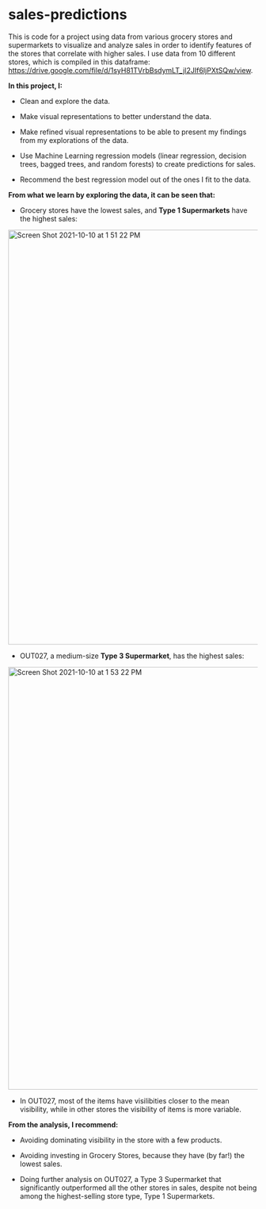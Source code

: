 # sales-predictions
This is code for a project using data from various grocery stores and supermarkets to visualize and analyze sales in order to identify features of the stores that correlate with higher sales. I use data from 10 different stores, which is compiled in this dataframe: https://drive.google.com/file/d/1syH81TVrbBsdymLT_jl2JIf6IjPXtSQw/view.

<strong>In this project, I: </strong>

  * Clean and explore the data.
  
  * Make visual representations to better understand the data.
  
  * Make refined visual representations to be able to present my findings from my explorations of the data.
  
  * Use Machine Learning regression models (linear regression, decision trees, bagged trees, and random forests) to create predictions for sales.
  
  * Recommend the best regression model out of the ones I fit to the data.
  
<strong>From what we learn by exploring the data, it can be seen that:</strong>

  * Grocery stores have the lowest sales, and <strong>Type 1 Supermarkets</strong> have the highest sales:
  <img width="836" alt="Screen Shot 2021-10-10 at 1 51 22 PM" src="https://user-images.githubusercontent.com/63165294/137549787-c824bf96-0e21-4ce4-a1e0-8dec9149aed1.png">
  
  
  * OUT027, a medium-size <strong>Type 3 Supermarket</strong>, has the highest sales:
  <img width="852" alt="Screen Shot 2021-10-10 at 1 53 22 PM" src="https://user-images.githubusercontent.com/63165294/137549774-5cf34f3a-c77c-4142-89fa-feb18a9182d4.png">
  
  * In OUT027, most of the items have visilibities closer to the mean visibility, while in other stores the visibility of items is more variable.
  
<strong>From the analysis, I recommend:</strong>
  
  * Avoiding dominating visibility in the store with a few products.
  
  * Avoiding investing in Grocery Stores, because they have (by far!) the lowest sales.
  
  * Doing further analysis on OUT027, a Type 3 Supermarket that significantly outperformed all the other stores in sales, despite not being among the highest-selling store type, Type 1 Supermarkets.

